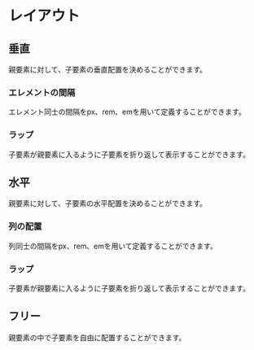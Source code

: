 # レイアウト

## 垂直

親要素に対して、子要素の垂直配置を決めることができます。

### エレメントの間隔

エレメント同士の間隔をpx、rem、emを用いて定義することができます。

### ラップ

子要素が親要素に入るように子要素を折り返して表示することができます。

## 水平

親要素に対して、子要素の水平配置を決めることができます。

### 列の配置

列同士の間隔をpx、rem、emを用いて定義することができます。

### ラップ

子要素が親要素に入るように子要素を折り返して表示することができます。

## フリー

親要素の中で子要素を自由に配置することができます。

